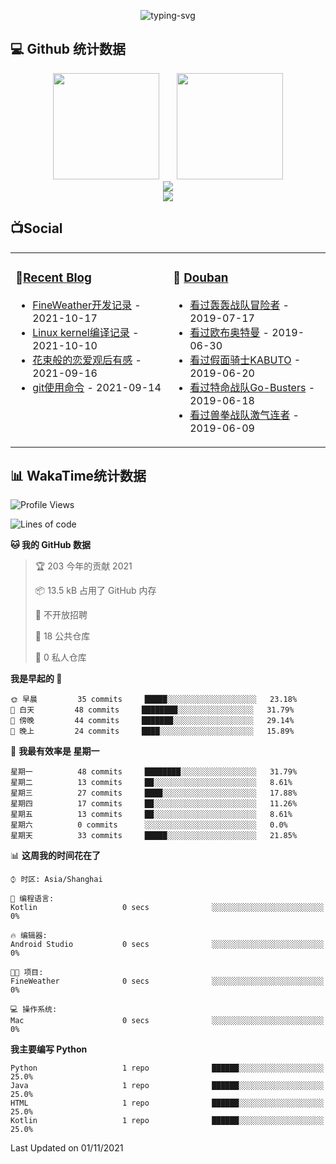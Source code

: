 <p align="center">
   <img src="https://readme-typing-svg.herokuapp.com?color=%236096F7&size=26&lines=%F0%9F%91%8B+%E6%AC%A2%E8%BF%8E%E8%AE%BF%E9%97%AE%E6%88%91%E7%9A%84GitHub" alt="typing-svg">
</p>


## 💻 Github 统计数据

<div align="center">
<span>&emsp;&emsp;</span>
<img height="170px" src="https://github-readme-stats.vercel.app/api?username=lnm011223" /><span>&emsp;&emsp;</span><img height="170px" src="https://github-readme-stats.vercel.app/api/top-langs/?username=lnm011223&layout=compact&langs_count=8" />
<span>&emsp;&emsp;</span>
</div>
<div align="center">
    <img  src="https://github-readme-streak-stats.herokuapp.com/?user=lnm011223" />
</div>
<div align="center">
    <img src="https://activity-graph.herokuapp.com/graph?username=lnm011223&theme=minimal" />
</div>

## 📺Social

<table>
<tbody>
   <tr>
       <td  valign="top" width="50%">

### 📝<a href="https://lnm011223.github.io/" target="_blank">Recent Blog</a>

<!-- START_SECTION:blog -->
* <a href='https://lnm011223.xyz/2021/10/17/weather/' target='_blank'>FineWeather开发记录</a> - 2021-10-17
* <a href='https://lnm011223.xyz/2021/10/10/Linux-kernel/' target='_blank'>Linux kernel编译记录</a> - 2021-10-10
* <a href='https://lnm011223.xyz/2021/09/16/huashu/' target='_blank'>花束般的恋爱观后有感</a> - 2021-09-16
* <a href='https://lnm011223.xyz/2021/09/14/git/' target='_blank'>git使用命令</a> - 2021-09-14
<!-- END_SECTION:blog -->
</td>
       <td  valign="top" width="50%">

### 🎥 <a href="https://www.douban.com/people/190687977/" target="_blank">Douban</a>

<!-- START_SECTION:douban -->
* <a href='http://movie.douban.com/subject/2057181/' target='_blank'>看过轰轰战队冒险者</a> - 2019-07-17
* <a href='http://movie.douban.com/subject/26779242/' target='_blank'>看过欧布奥特曼</a> - 2019-06-30
* <a href='http://movie.douban.com/subject/2129389/' target='_blank'>看过假面骑士KABUTO</a> - 2019-06-20
* <a href='http://movie.douban.com/subject/7005194/' target='_blank'>看过特命战队Go-Busters</a> - 2019-06-18
* <a href='http://movie.douban.com/subject/3901660/' target='_blank'>看过兽拳战队激气连者</a> - 2019-06-09
<!-- END_SECTION:douban -->
</td>
        </tr>
</tbody>
</table>


## 📊 WakaTime统计数据

<!--START_SECTION:waka-->
![Profile Views](http://img.shields.io/badge/%E4%B8%AA%E4%BA%BA%E5%B0%81%E9%9D%A2%E8%A7%82%E7%9C%8B%E6%AC%A1%E6%95%B0-155-blue)

![Lines of code](https://img.shields.io/badge/%E4%BB%8E%E3%80%8C%E4%BD%A0%E5%A5%BD%E4%B8%96%E7%95%8C%E3%80%8D%E6%88%91%E5%B7%B2%E7%BB%8F%E5%86%99%E4%BA%86-5128%20%E8%A1%8C%E4%BB%A3%E7%A0%81-blue)

**🐱 我的 GitHub 数据** 

> 🏆 203 今年的贡献 2021
 > 
> 📦 13.5 kB 占用了 GitHub 内存 
 > 
> 🚫 不开放招聘
 > 
> 📜 18 公共仓库 
 > 
> 🔑 0 私人仓库  
 > 
**我是早起的 🐤** 

```text
🌞 早晨         35 commits     █████░░░░░░░░░░░░░░░░░░░░   23.18% 
🌆 白天         48 commits     ████████░░░░░░░░░░░░░░░░░   31.79% 
🌃 傍晚         44 commits     ███████░░░░░░░░░░░░░░░░░░   29.14% 
🌙 晚上         24 commits     ████░░░░░░░░░░░░░░░░░░░░░   15.89%

```
📅 **我最有效率是 星期一** 

```text
星期一          48 commits     ████████░░░░░░░░░░░░░░░░░   31.79% 
星期二          13 commits     ██░░░░░░░░░░░░░░░░░░░░░░░   8.61% 
星期三          27 commits     ████░░░░░░░░░░░░░░░░░░░░░   17.88% 
星期四          17 commits     ██░░░░░░░░░░░░░░░░░░░░░░░   11.26% 
星期五          13 commits     ██░░░░░░░░░░░░░░░░░░░░░░░   8.61% 
星期六          0 commits      ░░░░░░░░░░░░░░░░░░░░░░░░░   0.0% 
星期天          33 commits     █████░░░░░░░░░░░░░░░░░░░░   21.85%

```


📊 **这周我的时间花在了** 

```text
⌚︎ 时区: Asia/Shanghai

💬 编程语言: 
Kotlin                   0 secs              ░░░░░░░░░░░░░░░░░░░░░░░░░   0%

🔥 编辑器: 
Android Studio           0 secs              ░░░░░░░░░░░░░░░░░░░░░░░░░   0%

🐱‍💻 项目: 
FineWeather              0 secs              ░░░░░░░░░░░░░░░░░░░░░░░░░   0%

💻 操作系统: 
Mac                      0 secs              ░░░░░░░░░░░░░░░░░░░░░░░░░   0%

```

**我主要编写 Python** 

```text
Python                   1 repo              ██████░░░░░░░░░░░░░░░░░░░   25.0% 
Java                     1 repo              ██████░░░░░░░░░░░░░░░░░░░   25.0% 
HTML                     1 repo              ██████░░░░░░░░░░░░░░░░░░░   25.0% 
Kotlin                   1 repo              ██████░░░░░░░░░░░░░░░░░░░   25.0%

```



 Last Updated on 01/11/2021
<!--END_SECTION:waka-->



